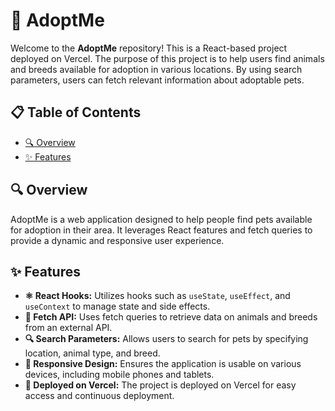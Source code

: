 # 🐾 AdoptMe

Welcome to the **AdoptMe** repository! This is a React-based project deployed on Vercel. The purpose of this project is to help users find animals and breeds available for adoption in various locations. By using search parameters, users can fetch relevant information about adoptable pets.

## 📋 Table of Contents

- [🔍 Overview](#-overview)
- [✨ Features](#-features)

## 🔍 Overview

AdoptMe is a web application designed to help people find pets available for adoption in their area. It leverages React features and fetch queries to provide a dynamic and responsive user experience.

## ✨ Features

- **⚛️ React Hooks:** Utilizes hooks such as `useState`, `useEffect`, and `useContext` to manage state and side effects.
- **🔗 Fetch API:** Uses fetch queries to retrieve data on animals and breeds from an external API.
- **🔍 Search Parameters:** Allows users to search for pets by specifying location, animal type, and breed.
- **📱 Responsive Design:** Ensures the application is usable on various devices, including mobile phones and tablets.
- **🚀 Deployed on Vercel:** The project is deployed on Vercel for easy access and continuous deployment.

